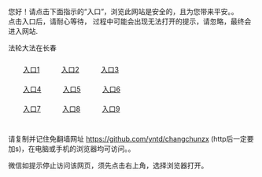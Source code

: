您好！请点击下面指示的“入口”，浏览此网站是安全的，且为您带来平安。。 <br/>
点击入口后，请耐心等待， 过程中可能会出现无法打开的提示，请忽略，最终会进入网站. </br>

法轮大法在长春<br/>
<div style="padding:10px"><a style="margin:20px" target="_blank" href="https://dgzyv3mlo8l77.cloudfront.net/2Qpsp?nyjxjmqn" id="ccLink1" rel="nofollow">入口1</a> <a target="_blank" style="margin:20px" href="https://d3szxlwr4hfoep.cloudfront.net/2Qpsp?hvqsodi" id="ccLink2" rel="nofollow">入口2</a> <a style="margin:20px" target="_blank" href="https://d2244pf9ei67pe.cloudfront.net/2Qpsp?fawcyaq" id="ccLink3" rel="nofollow">入口3</a></div>

<div style="padding:10px" ><a style="margin:20px" target="_blank" href="https://dgzyv3mlo8l77.cloudfront.net/2Qpsp?nyjxjmqn" id="ccLink4" rel="nofollow">入口4</a> <a style="margin:20px" href="https://d3szxlwr4hfoep.cloudfront.net/2Qpsp?hvqsodi" target="_blank" id="ccLink5" rel="nofollow">入口5</a> <a style="margin:20px" href="https://d2244pf9ei67pe.cloudfront.net/2Qpsp?fawcyaq" target="_blank" id="ccLink6" rel="nofollow">入口6</a></div>

<div style="padding:10px"><a style="margin:20px" target="_blank" href="https://dgzyv3mlo8l77.cloudfront.net/2Qpsp?nyjxjmqn" id="ccLink7" rel="nofollow">入口7</a> <a style="margin:20px" href="https://d3szxlwr4hfoep.cloudfront.net/2Qpsp?hvqsodi" target="_blank" id="ccLink8" rel="nofollow">入口8</a> <a style="margin:20px" target="_blank" href="https://d2244pf9ei67pe.cloudfront.net/2Qpsp?fawcyaq" id="ccLink9" rel="nofollow">入口9</a></div>

<br/>



请复制并记住免翻墙网址 https://github.com/yntd/changchunzx (http后一定要加s)，在电脑或手机的浏览器均可访问。。<br/>

微信如提示停止访问该网页，须先点击右上角，选择浏览器打开。
